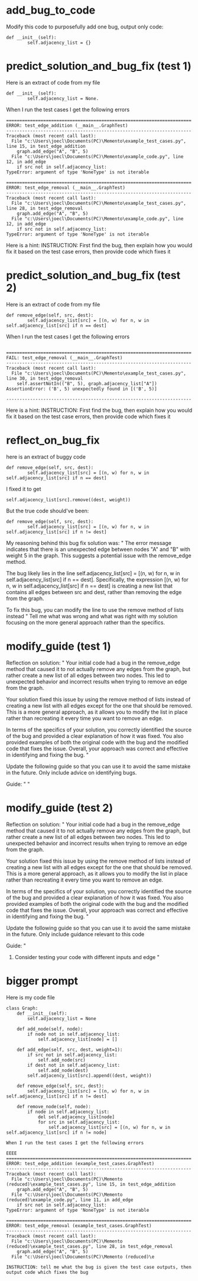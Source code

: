 # add_bug_to_code

Modify this code to purposefully add one bug, output only code:

```
def __init__(self):
        self.adjacency_list = {}
```

# predict_solution_and_bug_fix (test 1)

Here is an extract of code from my file 
```
def __init__(self):
        self.adjacency_list = None.
```
When I run the test cases I get the following errors
```
======================================================================
ERROR: test_edge_addition (__main__.GraphTest)
----------------------------------------------------------------------
Traceback (most recent call last):
  File "c:\Users\joecl\Documents(PC)\Memento\example_test_cases.py", line 15, in test_edge_addition
    graph.add_edge("A", "B", 5)
  File "c:\Users\joecl\Documents(PC)\Memento\example_code.py", line 12, in add_edge
    if src not in self.adjacency_list:
TypeError: argument of type 'NoneType' is not iterable

======================================================================
ERROR: test_edge_removal (__main__.GraphTest)
----------------------------------------------------------------------
Traceback (most recent call last):
  File "c:\Users\joecl\Documents(PC)\Memento\example_test_cases.py", line 28, in test_edge_removal
    graph.add_edge("A", "B", 5)
  File "c:\Users\joecl\Documents(PC)\Memento\example_code.py", line 12, in add_edge
    if src not in self.adjacency_list:
TypeError: argument of type 'NoneType' is not iterable
```
Here is a hint: 
INSTRUCTION: First find the bug, then explain how you would fix it based on the test case errors, then provide code which fixes it

# predict_solution_and_bug_fix (test 2)
Here is an extract of code from my file 
```
def remove_edge(self, src, dest):
        self.adjacency_list[src] = [(n, w) for n, w in self.adjacency_list[src] if n == dest]
```
When I run the test cases I get the following errors
```
    ======================================================================
FAIL: test_edge_removal (__main__.GraphTest)
----------------------------------------------------------------------
Traceback (most recent call last):
  File "c:\Users\joecl\Documents(PC)\Memento\example_test_cases.py", line 30, in test_edge_removal
    self.assertNotIn(("B", 5), graph.adjacency_list["A"])
AssertionError: ('B', 5) unexpectedly found in [('B', 5)]

----------------------------------------------------------------------
```
Here is a hint: 
INSTRUCTION: First find the bug, then explain how you would fix it based on the test case errors, then provide code which fixes it


# reflect_on_bug_fix
here is an extract of buggy code
```
def remove_edge(self, src, dest):
        self.adjacency_list[src] = [(n, w) for n, w in self.adjacency_list[src] if n == dest]
``` 
I fixed it to get
```
self.adjacency_list[src].remove((dest, weight))
``` 
But the true code should've been:
```
def remove_edge(self, src, dest):
        self.adjacency_list[src] = [(n, w) for n, w in self.adjacency_list[src] if n != dest]
```
My reasoning behind this bug fix solution was:
"
The error message indicates that there is an unexpected edge between nodes "A" and "B" with weight 5 in the graph. This suggests a potential issue with the remove_edge method.

The bug likely lies in the line self.adjacency_list[src] = [(n, w) for n, w in self.adjacency_list[src] if n == dest]. Specifically, the expression [(n, w) for n, w in self.adjacency_list[src] if n == dest] is creating a new list that contains all edges between src and dest, rather than removing the edge from the graph.

To fix this bug, you can modify the line to use the remove method of lists instead
"
Tell me what was wrong and what was right with my solution focusing on the more general approach rather than the specifics.

# modify_guide (test 1)
Reflection on solution:
"
Your initial code had a bug in the remove_edge method that caused it to not actually remove any edges from the graph, but rather create a new list of all edges between two nodes. This led to unexpected behavior and incorrect results when trying to remove an edge from the graph.

Your solution fixed this issue by using the remove method of lists instead of creating a new list with all edges except for the one that should be removed. This is a more general approach, as it allows you to modify the list in place rather than recreating it every time you want to remove an edge.

In terms of the specifics of your solution, you correctly identified the source of the bug and provided a clear explanation of how it was fixed. You also provided examples of both the original code with the bug and the modified code that fixes the issue. Overall, your approach was correct and effective in identifying and fixing the bug.
"

Update the following guide so that you can use it to avoid the same mistake in the future. Only include advice on identifying bugs.

Guide:
"
"

# modify_guide (test 2)

Reflection on solution:
"
Your initial code had a bug in the remove_edge method that caused it to not actually remove any edges from the graph, but rather create a new list of all edges between two nodes. This led to unexpected behavior and incorrect results when trying to remove an edge from the graph.

Your solution fixed this issue by using the remove method of lists instead of creating a new list with all edges except for the one that should be removed. This is a more general approach, as it allows you to modify the list in place rather than recreating it every time you want to remove an edge.

In terms of the specifics of your solution, you correctly identified the source of the bug and provided a clear explanation of how it was fixed. You also provided examples of both the original code with the bug and the modified code that fixes the issue. Overall, your approach was correct and effective in identifying and fixing the bug.
"

Update the following guide so that you can use it to avoid the same mistake in the future. Only include guidance relevant to this code

Guide:
"
1. Consider testing your code with different inputs and edge
"

# bigger prompt

Here is my code file
```
class Graph:
    def __init__(self):
        self.adjacency_list = None

    def add_node(self, node):
        if node not in self.adjacency_list:
            self.adjacency_list[node] = []

    def add_edge(self, src, dest, weight=1):
        if src not in self.adjacency_list:
            self.add_node(src)
        if dest not in self.adjacency_list:
            self.add_node(dest)
        self.adjacency_list[src].append((dest, weight))

    def remove_edge(self, src, dest):
        self.adjacency_list[src] = [(n, w) for n, w in self.adjacency_list[src] if n != dest]

    def remove_node(self, node):
        if node in self.adjacency_list:
            del self.adjacency_list[node]
            for src in self.adjacency_list:
                self.adjacency_list[src] = [(n, w) for n, w in self.adjacency_list[src] if n != node]
```
    When I run the test cases I get the following errors
```
EEEE
======================================================================
ERROR: test_edge_addition (example_test_cases.GraphTest)
----------------------------------------------------------------------
Traceback (most recent call last):
  File "c:\Users\joecl\Documents(PC)\Memento (reduced)\example_test_cases.py", line 15, in test_edge_addition
    graph.add_edge("A", "B", 5)
  File "c:\Users\joecl\Documents(PC)\Memento (reduced)\example_code.py", line 11, in add_edge
    if src not in self.adjacency_list:
TypeError: argument of type 'NoneType' is not iterable

======================================================================
ERROR: test_edge_removal (example_test_cases.GraphTest)
----------------------------------------------------------------------
Traceback (most recent call last):
  File "c:\Users\joecl\Documents(PC)\Memento (reduced)\example_test_cases.py", line 28, in test_edge_removal
    graph.add_edge("A", "B", 5)
  File "c:\Users\joecl\Documents(PC)\Memento (reduced)\e
```
    INSTRUCTION: tell me what the bug is given the test case outputs, then output code which fixes the bug